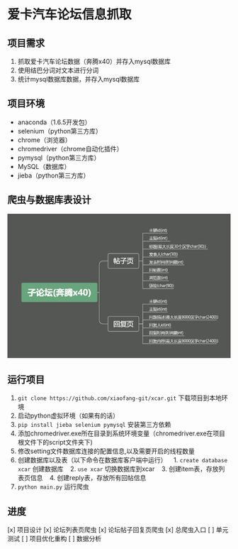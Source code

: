 # 爱卡汽车论坛信息抓取

## 项目需求

1. 抓取爱卡汽车论坛数据（奔腾x40）并存入mysql数据库
2. 使用结巴分词对文本进行分词
3. 统计mysql数据库数据，并存入mysql数据库

## 项目环境

- anaconda（1.6.5开发包）
- selenium（python第三方库）
- chrome（浏览器）
- chromedriver（chrome自动化插件）
- pymysql（python第三方库）
- MySQL（数据库）
- jieba（python第三方库）

## 爬虫与数据库表设计

![数据表设计](https://github.com/xiaofang-git/xcar/blob/master/png/%E5%AD%90%E8%AE%BA%E5%9D%9B(%E5%A5%94%E8%85%BEx40).png)

## 运行项目

1. `git clone https://github.com/xiaofang-git/xcar.git` 下载项目到本地环境
2. 启动python虚拟环境（如果有的话）
3. `pip install jieba selenium pymysql` 安装第三方依赖
4. 添加chromedriver.exe所在目录到系统环境变量（chromedriver.exe在项目根文件下的script文件夹下)
5. 修改setting文件数据库连接的配置信息,以及需要开启的线程数量
6. 创建数据库以及表（以下命令在数据库客户端中运行）
    1. `create database xcar` 创建数据库
    2. `use xcar` 切换数据库到xcar
    3. 创建item表，存放列表页信息
    4. 创建reply表，存放所有回帖信息
7. `python main.py` 运行爬虫

## 进度
 [x] 项目设计
 [x] 论坛列表页爬虫
 [x] 论坛帖子回复页爬虫
 [x] 总爬虫入口
 [ ] 单元测试
 [ ] 项目优化重构
 [ ] 数据分析
